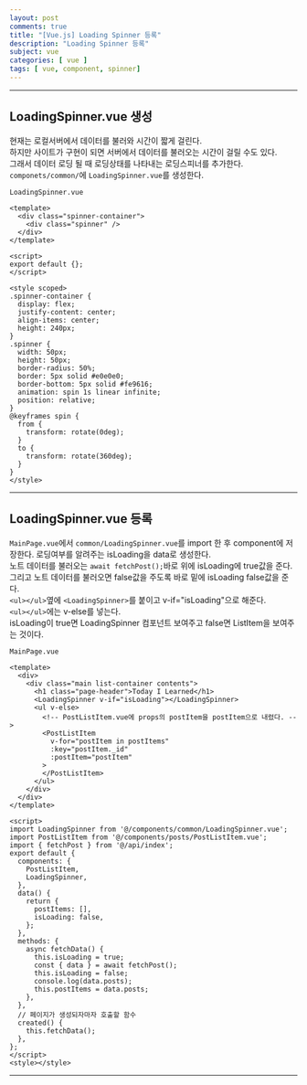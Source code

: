 ```yaml
---
layout: post
comments: true
title: "[Vue.js] Loading Spinner 등록"
description: "Loading Spinner 등록"
subject: vue
categories: [ vue ]
tags: [ vue, component, spinner]
---
```


<hr>

## LoadingSpinner.vue 생성

현재는 로컬서버에서 데이터를 불러와 시간이 짧게 걸린다.  
하지만 사이트가 구현이 되면 서버에서 데이터를 불러오는 시간이 걸릴 수도 있다.  
그래서 데이터 로딩 될 때 로딩상태를 나타내는 로딩스피너를 추가한다.  
`componets/common/`에 `LoadingSpinner.vue`를 생성한다.

`LoadingSpinner.vue`
```vue
<template>
  <div class="spinner-container">
    <div class="spinner" />
  </div>
</template>

<script>
export default {};
</script>

<style scoped>
.spinner-container {
  display: flex;
  justify-content: center;
  align-items: center;
  height: 240px;
}
.spinner {
  width: 50px;
  height: 50px;
  border-radius: 50%;
  border: 5px solid #e0e0e0;
  border-bottom: 5px solid #fe9616;
  animation: spin 1s linear infinite;
  position: relative;
}
@keyframes spin {
  from {
    transform: rotate(0deg);
  }
  to {
    transform: rotate(360deg);
  }
}
</style>
```

<hr>

## LoadingSpinner.vue 등록

`MainPage.vue`에서 `common/LoadingSpinner.vue`를 import 한 후 component에 저장한다.
로딩여부를 알려주는 isLoading을 data로 생성한다.  
노트 데이터를 불러오는 `await fetchPost();`바로 위에 isLoading에 true값을 준다.  
그리고 노트 데이터를 불러오면 false값을 주도록 바로 밑에 isLoading false값을 준다.  
`<ul></ul>`옆에 `<LoadingSpinner>`를 붙이고 v-if="isLoading"으로 해준다.  
`<ul></ul>`에는 v-else를 넣는다.  
isLoading이 true면 LoadingSpinner 컴포넌트 보여주고 false면 ListItem을 보여주는 것이다.  

`MainPage.vue`
```vue
<template>
  <div>
    <div class="main list-container contents">
      <h1 class="page-header">Today I Learned</h1>
      <LoadingSpinner v-if="isLoading"></LoadingSpinner>
      <ul v-else>
        <!-- PostListItem.vue에 props의 postItem을 postItem으로 내렸다. -->
        <PostListItem
          v-for="postItem in postItems"
          :key="postItem._id"
          :postItem="postItem"
        >
        </PostListItem>
      </ul>
    </div>
  </div>
</template>

<script>
import LoadingSpinner from '@/components/common/LoadingSpinner.vue';
import PostListItem from '@/components/posts/PostListItem.vue';
import { fetchPost } from '@/api/index';
export default {
  components: {
    PostListItem,
    LoadingSpinner,
  },
  data() {
    return {
      postItems: [],
      isLoading: false,
    };
  },
  methods: {
    async fetchData() {
      this.isLoading = true;
      const { data } = await fetchPost();
      this.isLoading = false;
      console.log(data.posts);
      this.postItems = data.posts;
    },
  },
  // 페이지가 생성되자마자 호출할 함수
  created() {
    this.fetchData();
  },
};
</script>
<style></style>
```

<hr>
